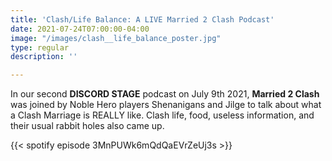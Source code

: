 ```yaml
---
title: 'Clash/Life Balance: A LIVE Married 2 Clash Podcast'
date: 2021-07-24T07:00:00-04:00
image: "/images/clash__life_balance_poster.jpg"
type: regular
description: ''

---
```

In our second **DISCORD STAGE** podcast on July 9th 2021, **Married 2 Clash** was joined by Noble Hero players Shenanigans and Jilge to talk about what a Clash Marriage is REALLY like. Clash life, food, useless information, and their usual rabbit holes also came up.

{{< spotify episode 3MnPUWk6mQdQaEVrZeUj3s >}}